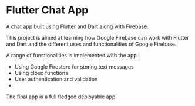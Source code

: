 # Flutter Chat App

A chat app built using Flutter and Dart along with Firebase.

This project is aimed at learning how Google Firebase can work with Flutter and Dart and the different uses and functionalities of Google Firebase.

A range of functionalities is implemented with the app :
- Using Google Firestore for storing text messages
- Using cloud functions
- User authentication and validation
-

The final app is a full fledged deployable app.
